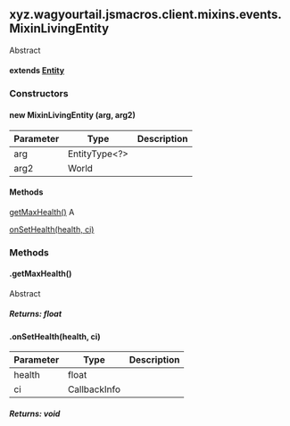 

xyz.wagyourtail.jsmacros.client.mixins.events.MixinLivingEntity
---------------------------------------------------------------

Abstract
#### extends [Entity](https://wagyourtail.xyz/Projects/MinecraftMappingViewer/App?mapping=INTERMEDIARY,YARN&version=1.20.5&search=net/minecraft/entity/Entity)

### Constructors

#### new MixinLivingEntity (arg, arg2)

| Parameter | Type | Description |
|---|---|---|
| arg | EntityType<?> |  |
| arg2 | World |  |



#### Methods

[getMaxHealth()](#getMaxHealth-)
A


[onSetHealth(health, ci)](#onSetHealth-float-CallbackInfo-)



### Methods

#### .getMaxHealth()

Abstract

##### Returns: float



#### .onSetHealth(health, ci)

| Parameter | Type | Description |
|---|---|---|
| health | float |  |
| ci | CallbackInfo |  |

##### Returns: void




